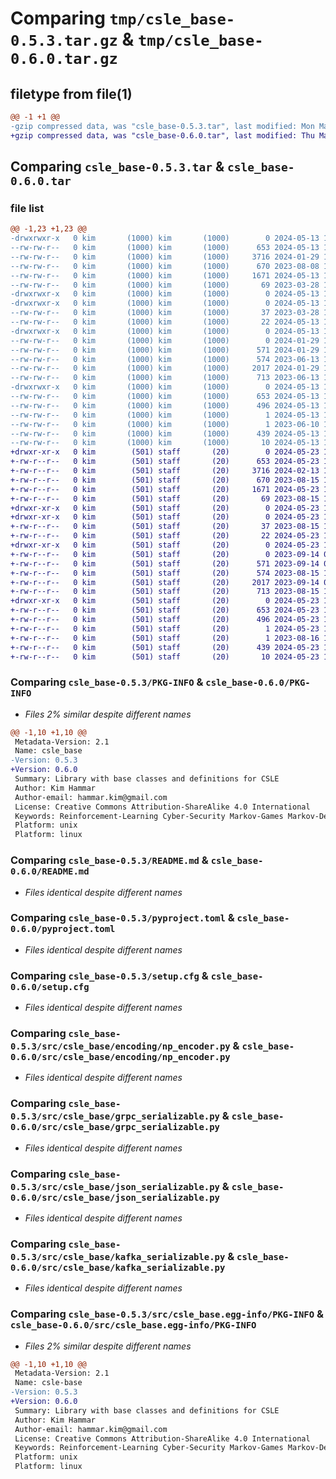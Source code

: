 # Comparing `tmp/csle_base-0.5.3.tar.gz` & `tmp/csle_base-0.6.0.tar.gz`

## filetype from file(1)

```diff
@@ -1 +1 @@
-gzip compressed data, was "csle_base-0.5.3.tar", last modified: Mon May 13 17:19:20 2024, max compression
+gzip compressed data, was "csle_base-0.6.0.tar", last modified: Thu May 23 17:42:59 2024, max compression
```

## Comparing `csle_base-0.5.3.tar` & `csle_base-0.6.0.tar`

### file list

```diff
@@ -1,23 +1,23 @@
-drwxrwxr-x   0 kim       (1000) kim       (1000)        0 2024-05-13 17:19:20.102373 csle_base-0.5.3/
--rw-rw-r--   0 kim       (1000) kim       (1000)      653 2024-05-13 17:19:20.102373 csle_base-0.5.3/PKG-INFO
--rw-rw-r--   0 kim       (1000) kim       (1000)     3716 2024-01-29 11:24:00.000000 csle_base-0.5.3/README.md
--rw-rw-r--   0 kim       (1000) kim       (1000)      670 2023-08-08 14:54:06.000000 csle_base-0.5.3/pyproject.toml
--rw-rw-r--   0 kim       (1000) kim       (1000)     1671 2024-05-13 17:19:20.102373 csle_base-0.5.3/setup.cfg
--rw-rw-r--   0 kim       (1000) kim       (1000)       69 2023-03-28 14:03:22.000000 csle_base-0.5.3/setup.py
-drwxrwxr-x   0 kim       (1000) kim       (1000)        0 2024-05-13 17:19:20.098373 csle_base-0.5.3/src/
-drwxrwxr-x   0 kim       (1000) kim       (1000)        0 2024-05-13 17:19:20.102373 csle_base-0.5.3/src/csle_base/
--rw-rw-r--   0 kim       (1000) kim       (1000)       37 2023-03-28 14:03:22.000000 csle_base-0.5.3/src/csle_base/__init__.py
--rw-rw-r--   0 kim       (1000) kim       (1000)       22 2024-05-13 17:19:17.000000 csle_base-0.5.3/src/csle_base/__version__.py
-drwxrwxr-x   0 kim       (1000) kim       (1000)        0 2024-05-13 17:19:20.102373 csle_base-0.5.3/src/csle_base/encoding/
--rw-rw-r--   0 kim       (1000) kim       (1000)        0 2024-01-29 11:24:00.000000 csle_base-0.5.3/src/csle_base/encoding/__init__.py
--rw-rw-r--   0 kim       (1000) kim       (1000)      571 2024-01-29 11:24:00.000000 csle_base-0.5.3/src/csle_base/encoding/np_encoder.py
--rw-rw-r--   0 kim       (1000) kim       (1000)      574 2023-06-13 15:27:33.000000 csle_base-0.5.3/src/csle_base/grpc_serializable.py
--rw-rw-r--   0 kim       (1000) kim       (1000)     2017 2024-01-29 11:24:00.000000 csle_base-0.5.3/src/csle_base/json_serializable.py
--rw-rw-r--   0 kim       (1000) kim       (1000)      713 2023-06-13 15:27:33.000000 csle_base-0.5.3/src/csle_base/kafka_serializable.py
-drwxrwxr-x   0 kim       (1000) kim       (1000)        0 2024-05-13 17:19:20.102373 csle_base-0.5.3/src/csle_base.egg-info/
--rw-rw-r--   0 kim       (1000) kim       (1000)      653 2024-05-13 17:19:20.000000 csle_base-0.5.3/src/csle_base.egg-info/PKG-INFO
--rw-rw-r--   0 kim       (1000) kim       (1000)      496 2024-05-13 17:19:20.000000 csle_base-0.5.3/src/csle_base.egg-info/SOURCES.txt
--rw-rw-r--   0 kim       (1000) kim       (1000)        1 2024-05-13 17:19:20.000000 csle_base-0.5.3/src/csle_base.egg-info/dependency_links.txt
--rw-rw-r--   0 kim       (1000) kim       (1000)        1 2023-06-10 13:43:53.000000 csle_base-0.5.3/src/csle_base.egg-info/not-zip-safe
--rw-rw-r--   0 kim       (1000) kim       (1000)      439 2024-05-13 17:19:20.000000 csle_base-0.5.3/src/csle_base.egg-info/requires.txt
--rw-rw-r--   0 kim       (1000) kim       (1000)       10 2024-05-13 17:19:20.000000 csle_base-0.5.3/src/csle_base.egg-info/top_level.txt
+drwxr-xr-x   0 kim        (501) staff       (20)        0 2024-05-23 17:42:59.172580 csle_base-0.6.0/
+-rw-r--r--   0 kim        (501) staff       (20)      653 2024-05-23 17:42:59.172632 csle_base-0.6.0/PKG-INFO
+-rw-r--r--   0 kim        (501) staff       (20)     3716 2024-02-13 12:24:16.000000 csle_base-0.6.0/README.md
+-rw-r--r--   0 kim        (501) staff       (20)      670 2023-08-15 10:44:03.000000 csle_base-0.6.0/pyproject.toml
+-rw-r--r--   0 kim        (501) staff       (20)     1671 2024-05-23 17:42:59.172871 csle_base-0.6.0/setup.cfg
+-rw-r--r--   0 kim        (501) staff       (20)       69 2023-08-15 10:44:03.000000 csle_base-0.6.0/setup.py
+drwxr-xr-x   0 kim        (501) staff       (20)        0 2024-05-23 17:42:59.169776 csle_base-0.6.0/src/
+drwxr-xr-x   0 kim        (501) staff       (20)        0 2024-05-23 17:42:59.171297 csle_base-0.6.0/src/csle_base/
+-rw-r--r--   0 kim        (501) staff       (20)       37 2023-08-15 10:44:03.000000 csle_base-0.6.0/src/csle_base/__init__.py
+-rw-r--r--   0 kim        (501) staff       (20)       22 2024-05-23 17:42:57.000000 csle_base-0.6.0/src/csle_base/__version__.py
+drwxr-xr-x   0 kim        (501) staff       (20)        0 2024-05-23 17:42:59.172335 csle_base-0.6.0/src/csle_base/encoding/
+-rw-r--r--   0 kim        (501) staff       (20)        0 2023-09-14 08:14:52.000000 csle_base-0.6.0/src/csle_base/encoding/__init__.py
+-rw-r--r--   0 kim        (501) staff       (20)      571 2023-09-14 08:14:52.000000 csle_base-0.6.0/src/csle_base/encoding/np_encoder.py
+-rw-r--r--   0 kim        (501) staff       (20)      574 2023-08-15 10:44:03.000000 csle_base-0.6.0/src/csle_base/grpc_serializable.py
+-rw-r--r--   0 kim        (501) staff       (20)     2017 2023-09-14 08:14:52.000000 csle_base-0.6.0/src/csle_base/json_serializable.py
+-rw-r--r--   0 kim        (501) staff       (20)      713 2023-08-15 10:44:03.000000 csle_base-0.6.0/src/csle_base/kafka_serializable.py
+drwxr-xr-x   0 kim        (501) staff       (20)        0 2024-05-23 17:42:59.172155 csle_base-0.6.0/src/csle_base.egg-info/
+-rw-r--r--   0 kim        (501) staff       (20)      653 2024-05-23 17:42:59.000000 csle_base-0.6.0/src/csle_base.egg-info/PKG-INFO
+-rw-r--r--   0 kim        (501) staff       (20)      496 2024-05-23 17:42:59.000000 csle_base-0.6.0/src/csle_base.egg-info/SOURCES.txt
+-rw-r--r--   0 kim        (501) staff       (20)        1 2024-05-23 17:42:59.000000 csle_base-0.6.0/src/csle_base.egg-info/dependency_links.txt
+-rw-r--r--   0 kim        (501) staff       (20)        1 2023-08-16 11:39:18.000000 csle_base-0.6.0/src/csle_base.egg-info/not-zip-safe
+-rw-r--r--   0 kim        (501) staff       (20)      439 2024-05-23 17:42:59.000000 csle_base-0.6.0/src/csle_base.egg-info/requires.txt
+-rw-r--r--   0 kim        (501) staff       (20)       10 2024-05-23 17:42:59.000000 csle_base-0.6.0/src/csle_base.egg-info/top_level.txt
```

### Comparing `csle_base-0.5.3/PKG-INFO` & `csle_base-0.6.0/PKG-INFO`

 * *Files 2% similar despite different names*

```diff
@@ -1,10 +1,10 @@
 Metadata-Version: 2.1
 Name: csle_base
-Version: 0.5.3
+Version: 0.6.0
 Summary: Library with base classes and definitions for CSLE
 Author: Kim Hammar
 Author-email: hammar.kim@gmail.com
 License: Creative Commons Attribution-ShareAlike 4.0 International
 Keywords: Reinforcement-Learning Cyber-Security Markov-Games Markov-Decision-Processes
 Platform: unix
 Platform: linux
```

### Comparing `csle_base-0.5.3/README.md` & `csle_base-0.6.0/README.md`

 * *Files identical despite different names*

### Comparing `csle_base-0.5.3/pyproject.toml` & `csle_base-0.6.0/pyproject.toml`

 * *Files identical despite different names*

### Comparing `csle_base-0.5.3/setup.cfg` & `csle_base-0.6.0/setup.cfg`

 * *Files identical despite different names*

### Comparing `csle_base-0.5.3/src/csle_base/encoding/np_encoder.py` & `csle_base-0.6.0/src/csle_base/encoding/np_encoder.py`

 * *Files identical despite different names*

### Comparing `csle_base-0.5.3/src/csle_base/grpc_serializable.py` & `csle_base-0.6.0/src/csle_base/grpc_serializable.py`

 * *Files identical despite different names*

### Comparing `csle_base-0.5.3/src/csle_base/json_serializable.py` & `csle_base-0.6.0/src/csle_base/json_serializable.py`

 * *Files identical despite different names*

### Comparing `csle_base-0.5.3/src/csle_base/kafka_serializable.py` & `csle_base-0.6.0/src/csle_base/kafka_serializable.py`

 * *Files identical despite different names*

### Comparing `csle_base-0.5.3/src/csle_base.egg-info/PKG-INFO` & `csle_base-0.6.0/src/csle_base.egg-info/PKG-INFO`

 * *Files 2% similar despite different names*

```diff
@@ -1,10 +1,10 @@
 Metadata-Version: 2.1
 Name: csle-base
-Version: 0.5.3
+Version: 0.6.0
 Summary: Library with base classes and definitions for CSLE
 Author: Kim Hammar
 Author-email: hammar.kim@gmail.com
 License: Creative Commons Attribution-ShareAlike 4.0 International
 Keywords: Reinforcement-Learning Cyber-Security Markov-Games Markov-Decision-Processes
 Platform: unix
 Platform: linux
```

